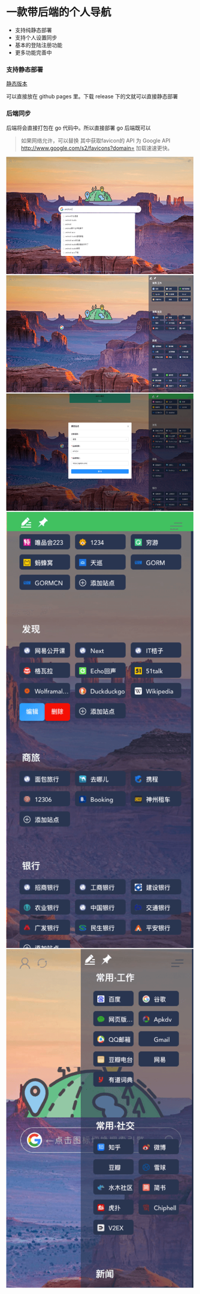 # 一款带后端的个人导航

- 支持纯静态部署
- 支持个人设置同步
- 基本的登陆注册功能
- 更多功能完善中

### 支持静态部署
 [静态版本](https://github.com/appdev/QianShanNavigation/tree/static)

可以直接放在 github pages 里。下载 release 下的文就可以直接静态部署

### 后端同步

后端将会直接打包在 go 代码中。所以直接部署 go 后端既可以

> 如果网络允许，可以替换 其中获取favicon的 API 为 Google API  http://www.google.com/s2/favicons?domain=
> 加载速速更快。

<img src="./screenshots/1.png"  width="500" height="313"/>
<img src="./screenshots/2.png"  width="500" height="313"/>

<img src="./screenshots/221.png"  width="500" height="313"/>

<img src="./screenshots/12.png"  width="500"/>
<img src="./screenshots/22.png"  width="500"/>
